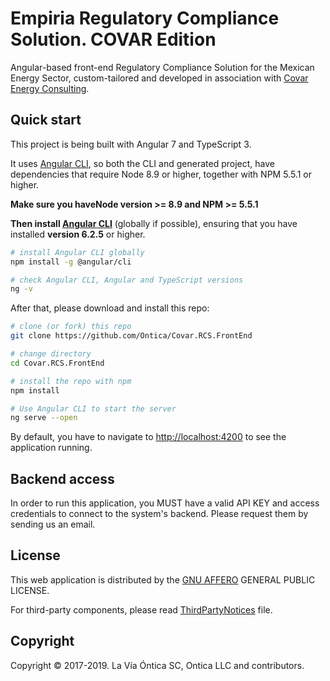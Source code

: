 # Empiria Regulatory Compliance Solution. COVAR Edition

Angular-based front-end Regulatory Compliance Solution for the Mexican Energy Sector, custom-tailored and developed in association with [Covar Energy Consulting](http://www.covarenergy.com).

## Quick start

This project is being built with Angular 7 and TypeScript 3.

It uses [Angular CLI](https://github.com/angular/angular-cli), so both the CLI and generated project, have dependencies that require Node 8.9 or higher, together with NPM 5.5.1 or higher.

**Make sure you haveNode version >= 8.9 and NPM >= 5.5.1**

**Then install [Angular CLI](https://github.com/angular/angular-cli)** (globally if possible), ensuring that you have installed **version 6.2.5** or higher.

```bash
# install Angular CLI globally
npm install -g @angular/cli

# check Angular CLI, Angular and TypeScript versions
ng -v
```

After that, please download and install this repo:

```bash
# clone (or fork) this repo
git clone https://github.com/Ontica/Covar.RCS.FrontEnd

# change directory
cd Covar.RCS.FrontEnd

# install the repo with npm
npm install

# Use Angular CLI to start the server
ng serve --open
```

By default, you have to navigate to [http://localhost:4200](http://localhost:4200) to see the application running.

## Backend access

In order to run this application, you MUST have a valid API KEY and access credentials to connect to the system's backend. Please request them by sending us an email.

## License

This web application is distributed by the [GNU AFFERO](https://github.com/Ontica/Empiria.Steps.Covar/blob/master/LICENSE.txt) GENERAL PUBLIC LICENSE.

For third-party components, please read [ThirdPartyNotices](https://github.com/Ontica/Empiria.Steps.Covar/blob/master/ThirdPartyNotices.txt) file.

## Copyright

Copyright © 2017-2019. La Vía Óntica SC, Ontica LLC and contributors.
